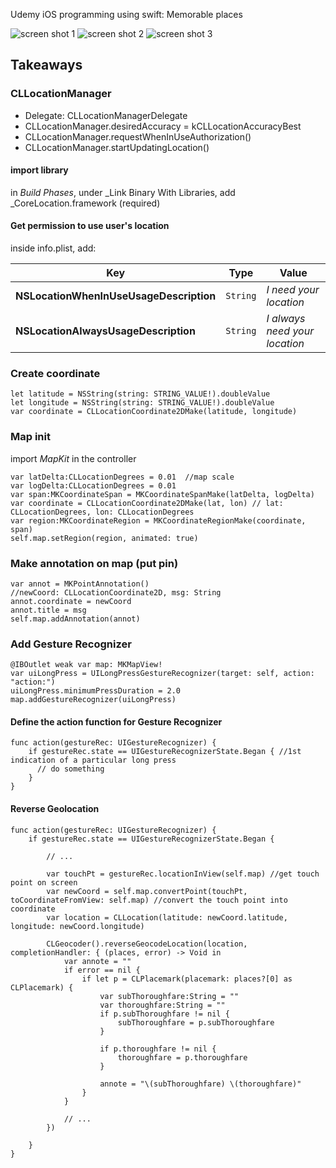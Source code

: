 Udemy iOS programming using swift:
Memorable places

![screen shot 1](/screenshot/sc1.png)
![screen shot 2](/screenshot/sc2.png)
![screen shot 3](/screenshot/sc3.png)

## Takeaways

### CLLocationManager

- Delegate: CLLocationManagerDelegate
- CLLocationManager.desiredAccuracy = kCLLocationAccuracyBest
- CLLocationManager.requestWhenInUseAuthorization()
- CLLocationManager.startUpdatingLocation()

#### import library
in _Build Phases_, under _Link Binary With Libraries, add _CoreLocation.framework (required)

#### Get permission to use user's location
inside info.plist, add:

|                    Key                      |     Type     |            Value                |
| ------------------------------------------- |:------------:| ------------------------------- |
|   **NSLocationWhenInUseUsageDescription**   |   `String`   |   *I need your location*        |
|   **NSLocationAlwaysUsageDescription**      |   `String`   |   *I always need your location* |


### Create coordinate
```
let latitude = NSString(string: STRING_VALUE!).doubleValue
let longitude = NSString(string: STRING_VALUE!).doubleValue
var coordinate = CLLocationCoordinate2DMake(latitude, longitude)
```

### Map init
import _MapKit_ in the controller
```
var latDelta:CLLocationDegrees = 0.01  //map scale
var logDelta:CLLocationDegrees = 0.01
var span:MKCoordinateSpan = MKCoordinateSpanMake(latDelta, logDelta)
var coordinate = CLLocationCoordinate2DMake(lat, lon) // lat: CLLocationDegrees, lon: CLLocationDegrees
var region:MKCoordinateRegion = MKCoordinateRegionMake(coordinate, span)
self.map.setRegion(region, animated: true)
```

### Make annotation on map (put pin)
```
var annot = MKPointAnnotation()
//newCoord: CLLocationCoordinate2D, msg: String
annot.coordinate = newCoord
annot.title = msg
self.map.addAnnotation(annot)
```

### Add Gesture Recognizer
```
@IBOutlet weak var map: MKMapView!
var uiLongPress = UILongPressGestureRecognizer(target: self, action: "action:")
uiLongPress.minimumPressDuration = 2.0
map.addGestureRecognizer(uiLongPress)
```

#### Define the action function for Gesture Recognizer
```
func action(gestureRec: UIGestureRecognizer) {
    if gestureRec.state == UIGestureRecognizerState.Began { //1st indication of a particular long press
      // do something
    }
}
```

#### Reverse Geolocation
```
func action(gestureRec: UIGestureRecognizer) {
    if gestureRec.state == UIGestureRecognizerState.Began {

        // ...

        var touchPt = gestureRec.locationInView(self.map) //get touch point on screen
        var newCoord = self.map.convertPoint(touchPt, toCoordinateFromView: self.map) //convert the touch point into coordinate
        var location = CLLocation(latitude: newCoord.latitude, longitude: newCoord.longitude)

        CLGeocoder().reverseGeocodeLocation(location, completionHandler: { (places, error) -> Void in
            var annote = ""
            if error == nil {
                if let p = CLPlacemark(placemark: places?[0] as CLPlacemark) {
                    var subThoroughfare:String = ""
                    var thoroughfare:String = ""
                    if p.subThoroughfare != nil {
                        subThoroughfare = p.subThoroughfare
                    }

                    if p.thoroughfare != nil {
                        thoroughfare = p.thoroughfare
                    }

                    annote = "\(subThoroughfare) \(thoroughfare)"
                }
            }

            // ...
        })

    }
}
```



